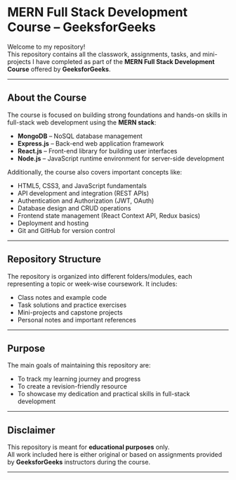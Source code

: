 # MERN Full Stack Development Course – GeeksforGeeks

Welcome to my repository!  
This repository contains all the classwork, assignments, tasks, and mini-projects I have completed as part of the **MERN Full Stack Development Course** offered by **GeeksforGeeks**.

---

## About the Course

The course is focused on building strong foundations and hands-on skills in full-stack web development using the **MERN stack**:
- **MongoDB** – NoSQL database management
- **Express.js** – Back-end web application framework
- **React.js** – Front-end library for building user interfaces
- **Node.js** – JavaScript runtime environment for server-side development

Additionally, the course also covers important concepts like:
- HTML5, CSS3, and JavaScript fundamentals
- API development and integration (REST APIs)
- Authentication and Authorization (JWT, OAuth)
- Database design and CRUD operations
- Frontend state management (React Context API, Redux basics)
- Deployment and hosting
- Git and GitHub for version control

---

## Repository Structure

The repository is organized into different folders/modules, each representing a topic or week-wise coursework. It includes:
- Class notes and example code
- Task solutions and practice exercises
- Mini-projects and capstone projects
- Personal notes and important references

---

## Purpose

The main goals of maintaining this repository are:
- To track my learning journey and progress
- To create a revision-friendly resource
- To showcase my dedication and practical skills in full-stack development

---

## Disclaimer

This repository is meant for **educational purposes** only.  
All work included here is either original or based on assignments provided by **GeeksforGeeks** instructors during the course.

---
